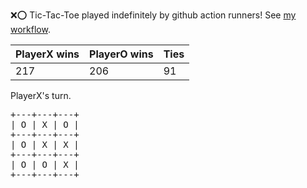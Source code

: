 :x::o: Tic-Tac-Toe played indefinitely by github action runners! See [my workflow](.github/workflows/play.yaml).

|PlayerX wins|PlayerO wins|Ties|
|-|-|-|
|217|206|91|

PlayerX's turn.

<pre>
+---+---+---+
| O | X | O |
+---+---+---+
| O | X | X |
+---+---+---+
| O | O | X |
+---+---+---+
</pre>